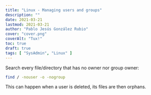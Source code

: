 ```yaml
---
title: "Linux - Managing users and groups"
description: ""
date: 2021-03-21
lastmod: 2021-03-21
author: "Pablo Jesús González Rubio"
cover: "cover.png"
coverAlt: "Tux!"
toc: true
draft: true
tags: [ "SysAdmin", "Linux" ]
---
```


Search every file/directory that has no owner nor group owner:

```bash
find / -nouser -o -nogroup
```

This can happen when a user is deleted, its files are then orphans.